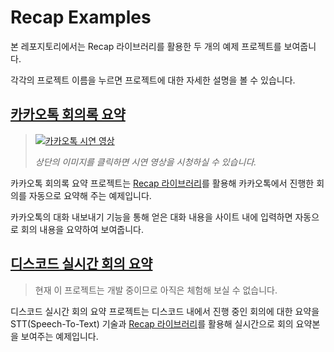# Recap Examples
본 레포지토리에서는 Recap 라이브러리를 활용한 두 개의 예제 프로젝트를 보여줍니다.

각각의 프로젝트 이름을 누르면 프로젝트에 대한 자세한 설명을 볼 수 있습니다.


## [카카오톡 회의록 요약](https://github.com/team-recap/recap-examples/tree/main/kakaotalk)

> [![카카오톡 시연 영상](http://img.youtube.com/vi/ChyJYePhm4w/0.jpg)](https://youtu.be/ChyJYePhm4w)
> 
> _상단의 이미지를 클릭하면 시연 영상을 시청하실 수 있습니다._

카카오톡 회의록 요약 프로젝트는 [Recap 라이브러리](https://github.com/team-recap/recap)를 활용해 카카오톡에서 진행한 회의를 자동으로 요약해 주는 예제입니다.

카카오톡의 대화 내보내기 기능을 통해 얻은 대화 내용을 사이트 내에 입력하면 자동으로 회의 내용을 요약하여 보여줍니다.

## [디스코드 실시간 회의 요약](https://github.com/team-recap/recap-examples/tree/main/discord)
> 현재 이 프로젝트는 개발 중이므로 아직은 체험해 보실 수 없습니다.

디스코드 실시간 회의 요약 프로젝트는 디스코드 내에서 진행 중인 회의에 대한 요약을 STT(Speech-To-Text) 기술과 [Recap 라이브러리](https://github.com/team-recap/recap)를 활용해 실시간으로 회의 요약본을 보여주는 예제입니다.
